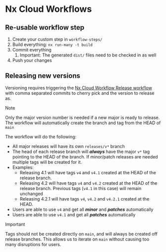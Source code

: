 # Nx Cloud Workflows

## Re-usable workflow step

1. Create your custom step in `workflow-steps/`
2. Build everything: `nx run-many -t build`
3. Commit everything
   1. Important: The generated `dist/` files need to be checked in as well
4. Push your changes

## Releasing new versions

Versioning requires triggering the [ Nx Cloud Workflow Release workflow ](https://github.com/nrwl/nx-cloud-workflows/actions/workflows/nx-cloud-workflow-release.yml) with comma separated commits to cherry pick and the version to release as.

> [!NOTE]
> Only the major version number is needed if a new major is ready to release. The workflow will automatically create the branch and tag from the HEAD of `main`

The workflow will do the following:

- All major releases will have its own `releases/v*` branch
- The head of each release branch will **_always_** have the major `v*` tag pointing to the HEAD of the branch. If minor/patch releases are needed multiple tags will be created for it.
- Examples:
  - Releasing 4.1 will have tags `v4` and `v4.1` created at the HEAD of the release branch.
  - Releasing 4.2 will have tags `v4` and `v4.2` created at the HEAD of the release branch. Previous tags (`v4.1` in this case) will remain unchanged
  - Releasing 4.2.1 will have tags `v4`, `v4.2` and `v4.2.1` created at the HEAD.
- Users are able to use `v4` and get all **_minor_** and **_patches_** automatically
- Users are able to use `v4.1` and get all **_patches_** automatically

> [!IMPORTANT]
> Tags should not be created directly on `main`, and will always be created off release branches. This allows us to iterate on `main` without causing too many disruptions for users.
